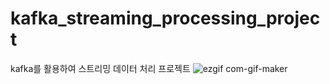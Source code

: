 # kafka_streaming_processing_project
kafka를 활용하여 스트리밍 데이터 처리 프로젝트
![ezgif com-gif-maker](https://user-images.githubusercontent.com/60678531/151478543-1055108b-5c43-4f2e-86bd-4490be3d8263.gif)
